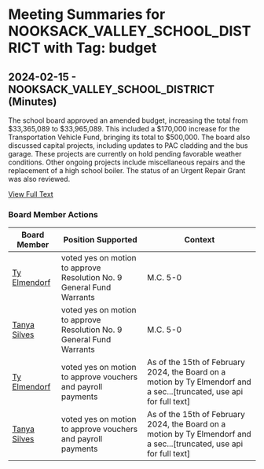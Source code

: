 # Meeting Summaries for NOOKSACK_VALLEY_SCHOOL_DISTRICT with Tag: budget

## 2024-02-15 - NOOKSACK_VALLEY_SCHOOL_DISTRICT (Minutes)

The school board approved an amended budget, increasing the total from $33,365,089 to $33,965,089.  This included a $170,000 increase for the Transportation Vehicle Fund, bringing its total to $500,000. The board also discussed capital projects, including updates to PAC cladding and the bus garage. These projects are currently on hold pending favorable weather conditions.  Other ongoing projects include miscellaneous repairs and the replacement of a high school boiler. The status of an Urgent Repair Grant was also reviewed.

[View Full Text](https://raw.githubusercontent.com/CivicLens/WashingtonStateSchoolBoardExplorer/refs/heads/main/data/countries/usa/states/wa/counties/whatcom/school_boards/nooksack_valley_school_district/2024/2024-02-15-minutes.txt)

### Board Member Actions

| Board Member | Position Supported | Context |
|--------------|--------------------|---------|
| [Ty Elmendorf](board_member_34.md) | voted yes on motion to approve Resolution No. 9 General Fund Warrants | M.C. 5-0 |
| [Tanya Silves](board_member_35.md) | voted yes on motion to approve Resolution No. 9 General Fund Warrants | M.C. 5-0 |
| [Ty Elmendorf](board_member_34.md) | voted yes on motion to approve vouchers and payroll payments | As of the 15th of February 2024, the Board on a motion by Ty Elmendorf and a sec...[truncated, use api for full text] |
| [Tanya Silves](board_member_35.md) | voted yes on motion to approve vouchers and payroll payments | As of the 15th of February 2024, the Board on a motion by Ty Elmendorf and a sec...[truncated, use api for full text] |

